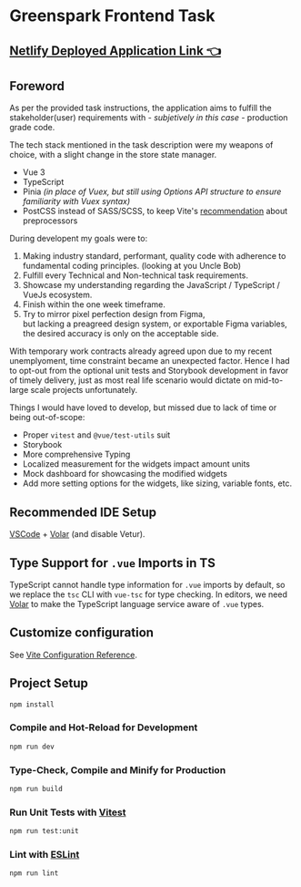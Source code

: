 # Greenspark Frontend Task

## [Netlify Deployed Application Link 👈](https://greensparktaskbyjohnny.netlify.app/)

## Foreword

As per the provided task instructions, the application aims to fulfill the stakeholder(user) requirements with _- subjetively in this case -_ production grade code.

The tech stack mentioned in the task description were my weapons of choice, with a slight change in the store state manager.

- Vue 3
- TypeScript
- Pinia _(in place of Vuex, but still using Options API structure to ensure familiarity with Vuex syntax)_
- PostCSS instead of SASS/SCSS, to keep Vite's [recommendation](https://vite.dev/guide/features.html#css-pre-processors) about preprocessors

During developent my goals were to:

1. Making industry standard, performant, quality code with adherence to fundamental coding principles. (looking at you Uncle Bob)
2. Fulfill every Technical and Non-technical task requirements.
3. Showcase my understanding regarding the JavaScript / TypeScript / VueJs ecosystem.
4. Finish within the one week timeframe.
5. Try to mirror pixel perfection design from Figma,<br />
   but lacking a preagreed design system, or exportable Figma variables, the desired accuracy is only on the acceptable side.

With temporary work contracts already agreed upon due to my recent unemplyoment, time constraint became an unexpected factor. Hence I had to opt-out from the optional unit tests and Storybook development in favor of timely delivery, just as most real life scenario would dictate on mid-to-large scale projects unfortunately.

Things I would have loved to develop, but missed due to lack of time or being out-of-scope:

- Proper `vitest` and `@vue/test-utils` suit
- Storybook
- More comprehensive Typing
- Localized measurement for the widgets impact amount units
- Mock dashboard for showcasing the modified widgets
- Add more setting options for the widgets, like sizing, variable fonts, etc.

## Recommended IDE Setup

[VSCode](https://code.visualstudio.com/) + [Volar](https://marketplace.visualstudio.com/items?itemName=Vue.volar) (and disable Vetur).

## Type Support for `.vue` Imports in TS

TypeScript cannot handle type information for `.vue` imports by default, so we replace the `tsc` CLI with `vue-tsc` for type checking. In editors, we need [Volar](https://marketplace.visualstudio.com/items?itemName=Vue.volar) to make the TypeScript language service aware of `.vue` types.

## Customize configuration

See [Vite Configuration Reference](https://vite.dev/config/).

## Project Setup

```sh
npm install
```

### Compile and Hot-Reload for Development

```sh
npm run dev
```

### Type-Check, Compile and Minify for Production

```sh
npm run build
```

### Run Unit Tests with [Vitest](https://vitest.dev/)

```sh
npm run test:unit
```

### Lint with [ESLint](https://eslint.org/)

```sh
npm run lint
```
